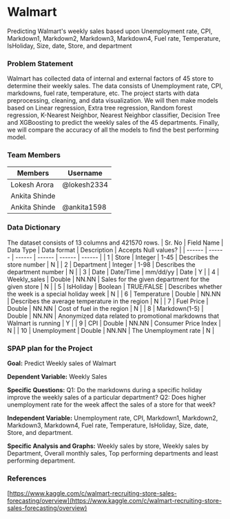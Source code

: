 # Walmart
Predicting Walmart's weekly sales based upon Unemployment rate, CPI, Markdown1, Markdown2, Markdown3, Markdown4, Fuel rate, Temperature, IsHoliday, Size, date, Store, and department
### Problem Statement
Walmart has collected data of internal and external factors of 45 store to determine their weekly sales. The data consists of Unemployment rate, CPI, markdowns, fuel rate, temperature, etc. The project starts with data preprocessing, cleaning, and data visualization. We will then make models based on Linear regression, Extra tree regression, Random forest regression, K-Nearest Neighbor, Nearest Neighbor classifier, Decision Tree and XGBoosting to predict the weekly sales of the 45 departments. Finally, we will compare the accuracy of all the models to find the best performing model.
### Team Members
| Members  | Username |
| ------------- | ------------- |
|  Lokesh Arora | @lokesh2334 |
| Ankita Shinde  |  |
| Ankita Shinde  | @ankita1598 |

### Data Dictionary

The dataset consists of 13 columns and 421570 rows.
| Sr. No | Field Name | Data Type | Data format | Description | Accepts Null values? |
| ------ | ------ | ------ | ------ | ------ | ------ |
| 1 | Store | Integer | 1-45 | Describes the store number | N |
| 2 | Department | Integer | 1-98 | Describes the department number | N |
| 3 | Date | Date/Time | mm/dd/yy | Date | Y |
| 4 | Weekly_sales | Double | NN.NN | Sales for the given department for the given store | N |
| 5 | IsHoliday | Boolean | TRUE/FALSE | Describes whether the week is a special holiday week  | N |
| 6 | Temperature | Double | NN.NN | Describes the average temperature in the region | N |
| 7 | Fuel Price | Double | NN.NN | Cost of fuel in the region | N |
| 8 | Markdown(1-5) | Double | NN.NN | Anonymized data related to promotional markdowns that Walmart is running | Y |
| 9 | CPI | Double | NN.NN | Consumer Price Index | N |
| 10 | Unemployment | Double | NN.NN | The Unemployment rate | N |
### SPAP plan for the Project

**Goal:** Predict Weekly sales of Walmart 


**Dependent Variable:** Weekly Sales


**Specific Questions:** Q1: Do the markdowns during a specific holiday improve the weekly sales of a particular department?
                        Q2: Does higher unemployment rate for the week affect the sales of a store for that week? 



**Independent Variable:** Unemployment rate, CPI, Markdown1, Markdown2, Markdown3, Markdown4, Fuel rate, Temperature, IsHoliday, Size, date, Store, and department.


**Specific Analysis and Graphs:** Weekly sales by store, Weekly sales by Department, Overall monthly sales, Top performing departments and least performing department.


### References
[https://www.kaggle.com/c/walmart-recruiting-store-sales-forecasting/overview](https://www.kaggle.com/c/walmart-recruiting-store-sales-forecasting/overview)
